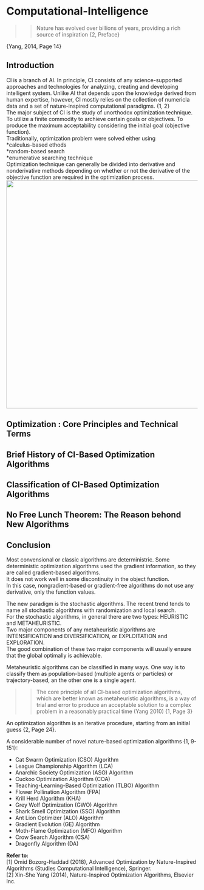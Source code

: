 # Computational-Intelligence  

 
>>Nature has evolved over billions of years, providing a rich source of inspiration {2, Preface}

{Yang, 2014, Page 14}   
## Introduction  
CI is a branch of AI. In principle, CI consists of any science-supported approaches and technologies for analyzing, creating and developing intelligent system. Unlike AI that depends upon the knowledge derived from human expertise, however, CI mostly relies on the collection of numericla data and a set of nature-inspired computational paradigms. {1, 2}  
The major subject of CI is the study of unorthodox optimization technique.  
To utilize a finite commodity to archieve certain goals or objectives.
To produce the maximum acceptability considering the initial goal (objective function).  
Traditionally, optimization problem were solved either using  
*calculus-based ethods  
*random-based search  
*enumerative searching technique  
Optimization technique can generally be divided into derivative and nonderivative methods depending on whether or not the derivative of the objective function are required in the optimization process.  
<img src="https://github.com/whentea/afbeldingeen/blob/master/traditional.jpg" align="center" width="600">  


## Optimization : Core Principles and Technical Terms 
## Brief History of CI-Based Optimization Algorithms  
## Classification of CI-Based Optimization Algorithms  
## No Free Lunch Theorem: The Reason behond New Algorithms  
## Conclusion  


  
Most convensional or classic algorithms are deterministric. Some deterministic optimization algorithms used the gradient information, so they are called gradient-based algorithms.  
It does not work well in some discontinuity in the object function.  
In this case, nongradient-based or gradient-free algorithms do not use any derivative, only the function values.  

The new paradigm is the stochastic algorithms. The recent trend tends to name all stochastic algorithms with randomization and local search.  
For the stochastic algorithms, in general there are two types: HEURISTIC and METAHEURISTIC.  
Two major components of any metaheuristic algorithms are INTENSIFICATION and DIVERSIFICATION, or EXPLOITATION and EXPLORATION.  
The good combination of these two major components will usually ensure that the global optimally is achievable.  

Metaheuristic algorithms can be classified in many ways. One way is to classify them as population-based (multiple agents or particles) or trajectory-based, an the other one is a single agent.  

>>The core principle of all CI-based optimization algorithms, which are better known as metaheuristic algorithms, is a way of trial and error to produce an acceptable solution to a complex problem in a reasonably practical time (Yang 2010) {1, Page 3}  
  
An optimization algorithm is an iterative procedure, starting from an initial guess {2, Page 24}.  


A considerable number of novel nature-based optimization algorithms {1, 9-151}:  
* Cat Swarm Optimization (CSO) Algorithm  
* League Championship Algorithm (LCA)  
* Anarchic Society Optimization (ASO) Algorithm  
* Cuckoo Optimization Algorithm (COA)  
* Teaching-Learning-Based Optimization (TLBO) Algorithm  
* Flower Pollination Algorithm (FPA)  
* Krill Herd Algorithm (KHA)  
* Grey Wolf Optimization (GWO) Algorithm  
* Shark Smell Optimization (SSO) Algorithm  
* Ant Lion Optimizer (ALO) Algorithm  
* Gradient Evolution (GE) Algorithm  
* Moth-Flame Optimization (MFO) Algorithm  
* Crow Search Algorithm (CSA)  
* Dragonfly Algorithm (DA)  


  
**Refer to:**  
[1] Omid Bozorg-Haddad (2018), Advanced Optimization by Nature-Inspired Algorithms (Studies Computational Intelligence), Springer.  
[2] Xin-She Yang (2014), Nature-Inspired Optimization Algorithms, Elsevier Inc.
